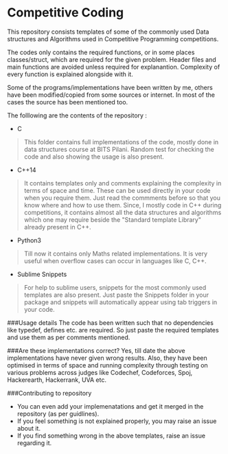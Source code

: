 <h1>Competitive Coding</h1>

This repository consists templates of some of the commonly used Data structures and Algorithms used in Competitive Programming competitions. 

The codes only contains the required functions, or in some places classes/struct, which are required for the given problem. Header files and main functions are avoided unless required for explanantion. Complexity of every function is explained alongside with it.

Some of the programs/implementations have been written by me, others have been modified/copied from some sources or internet. In most of the cases the source has been mentioned too. 

The folllowing are the contents of the repository :

* C
> This folder contains full implementations of the code, mostly done in data structures course at BITS Pilani. Random test for checking the code and also showing the usage is also present.

* C++14
> It contains templates only and comments explaining the complexity in terms of space and time. These can be used directly in your code when you require them. Just read the commments before so that you know where and how to use them. Since, I mostly code in C++ during competitions, it contains almost all the data structures and algorithms which one may require beside the "Standard template Library" already present in C++. 


* Python3
> Till now it contains only Maths related implementations. It is very useful when overflow cases can occur in languages like C, C++.

* Sublime Snippets
> For help to sublime users, snippets for the most commonly used templates are also present. Just paste the Snippets folder in your package and snippets will automatically appear using tab triggers in your code.

###Usage details
The code has been written such that no dependencies like typedef, defines etc. are required. So just paste the required templates and use them as per comments mentioned.

###Are these implementations correct?
Yes, till date the above implementations have never given wrong results. Also, they have been optimised in terms of space and running complexity through testing on various problems across judges like Codechef, Codeforces, Spoj, Hackerearth, Hackerrank, UVA etc.

###Contributing to repository
* You can even add your implemenatations and get it merged in the repository (as per guidlines).
* If you feel something is not explained properly, you may raise an issue about it. 
* If you find something wrong in the above templates, raise an issue regarding it.
